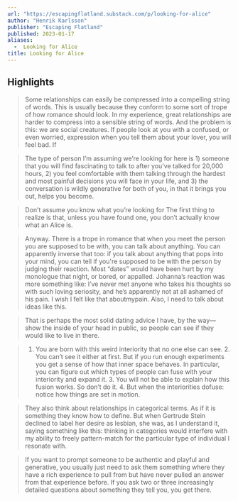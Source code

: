 ```yaml
---
url: "https://escapingflatland.substack.com/p/looking-for-alice"
author: "Henrik Karlsson"
publisher: "Escaping Flatland"
published: 2023-01-17
aliases:
  -  Looking for Alice
title: Looking for Alice
---
```


## Highlights
> Some relationships can easily be compressed into a compelling string of words. This is usually because they conform to some sort of trope of how romance should look. In my experience, great relationships are harder to compress into a sensible string of words. And the problem is this: we are social creatures. If people look at you with a confused, or even worried, expression when you tell them about your lover, you will feel bad. If

> The type of person I’m assuming we’re looking for here is 1) someone that you will find fascinating to talk to after you’ve talked for 20,000 hours, 2) you feel comfortable with them talking through the hardest and most painful decisions you will face in your life, and 3) the conversation is wildly generative for both of you, in that it brings you out, helps you become.

> Don’t assume you know what you’re looking for The first thing to realize is that, unless you have found one, you don’t actually know what an Alice is.

> Anyway. There is a trope in romance that when you meet the person you are supposed to be with, you can talk about anything. You can apparently inverse that too: if you talk about anything that pops into your mind, you can tell if you're supposed to be with the person by judging their reaction. Most “dates” would have been hurt by my monologue that night, or bored, or appalled. Johanna’s reaction was more something like: I’ve never met anyone who takes his thoughts so with such loving seriosity, and he’s apparently not at all ashamed of his pain. I wish I felt like that aboutmypain. Also, I need to talk about ideas like this.

> That is perhaps the most solid dating advice I have, by the way—show the inside of your head in public, so people can see if they would like to live in there.

> 1. You are born with this weird interiority that no one else can see. 2. You can’t see it either at first. But if you run enough experiments you get a sense of how that inner space behaves. In particular, you can figure out which types of people can fuse with your interiority and expand it. 3. You will not be able to explain how this fusion works. So don’t do it. 4. But when the interiorities dofuse: notice how things are set in motion.

> They also think about relationships in categorical terms. As if it is something they know how to define. But when Gertrude Stein declined to label her desire as lesbian, she was, as I understand it, saying something like this: thinking in categories would interfere with my ability to freely pattern-match for the particular type of individual I resonate with.

> If you want to prompt someone to be authentic and playful and generative, you usually just need to ask them something where they have a rich experience to pull from but have never pulled an answer from that experience before. If you ask two or three increasingly detailed questions about something they tell you, you get there.

